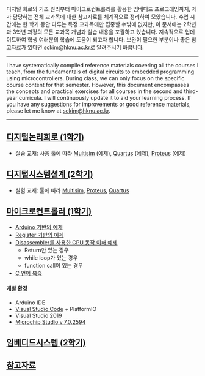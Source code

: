 디지털 회로의 기초 원리부터 마이크로컨트롤러를 활용한 임베디드 프로그래밍까지, 제가 담당하는 전체 교과목에 대한 참고자료를 체계적으로 정리하여 모았습니다.
수업 시간에는 한 학기 동안 다루는 특정 교과목에만 집중할 수밖에 없지만, 이 문서에는 2학년과 3학년 과정의 모든 교과목 개념과 실습 내용을 포괄하고 있습니다.
지속적으로 업데이트하여 학생 여러분의 학습에 도움이 되고자 합니다. 보완이 필요한 부분이나 좋은 참고자료가 있다면 sckim@hknu.ac.kr로 알려주시기 바랍니다.
***
I have systematically compiled reference materials covering all the courses I teach, from the fundamentals of digital circuits to embedded programming using microcontrollers. During class, we can only focus on the specific course content for that semester. However, this document encompasses the concepts and practical exercises for all courses in the second and third-year curricula.
I will continuously update it to aid your learning process. If you have any suggestions for improvements or good reference materials, please let me know at sckim@hknu.ac.kr.
***

## [디지털논리회로 (1학기)](https://docs.google.com/document/d/1-Nbt2U4_RxmWI0knJ9PB-1zacaE4BrXKlVAKuqOXOog/edit#heading=h.l577gc53wk1r)
  + 실습 교재: 사용 툴에 따라 [Multisim](https://docs.google.com/document/d/1WXezy9JFQiraSLnUy9R7dk9Pz-jLC-JfszJM1WIOl5E/edit) ([예제](/Digital_Logics/Multisim/)), 
[Quartus](https://docs.google.com/document/d/18SPKDoWC6wiWRv3qgELFiMcgOY7u5xflKEo1A7NmJGI/edit) ([예제](/Digital_Logics/Quartus_schematics/)), 
[Proteus](https://docs.google.com/document/d/1fc-gf7ssCuh3Qt104MFrx15XqotCBZvXcE7OXDTSIRw/edit) ([예제](/Digital_Logics/Proteus/))


## [디지털시스템설계 (2학기)](https://docs.google.com/document/d/1w0CORrWaHI_NbjOskmIDs7_7yvQ0bz3ZSNFg1BX11ck/edit#heading=h.r1hokjytc0js)
  + 실험 교재: 툴에 따라 [Multisim](https://docs.google.com/document/d/1jX-wdGTK424XunvFu4a4CxtR17Vvwe2NsozZ4Cq2cl0/edit?usp=sharing), 
[Proteus](https://docs.google.com/document/d/1Bt5hzK4daAi6tXBZO7RS8zhi8J9hEL-TYFtcSkawnpE/edit?usp=sharing), 
[Quartus](https://docs.google.com/document/d/18B2oY9i0UkC5DJaRiA0vmYNfsSaPw23wI-6OQMqPB7Y/edit#heading=h.ftlyrczeeu2t)


## [마이크로컨트롤러 (1학기)](https://docs.google.com/document/d/1n3KUeXxMnC6K4D472Y-YwuZHPKo5krAnx2WdAsmD2wA/edit#heading=h.g1r703qpvjvj)
  + [Arduino 기반의 예제](/Arduino_Examples)
  + [Register 기반의 예제](/uC_Examples)
  + [Disassembler를 사용한 CPU 동작 이해 예제](/MicrochipStudio)
    + Return만 있는 경우
    + while loop가 있는 경우
    + function call이 있는 경우
  + [C 언어 복습](/VS2019)

#### 개발 환경
+ Arduino IDE
+ [Visual Studio Code](https://code.visualstudio.com/download) + PlatformIO
+ Visual Studio 2019
+ [Microchip Studio v.7.0.2594](https://www.microchip.com/en-us/tools-resources/develop/microchip-studio#Downloads)


## [임베디드시스템 (2학기)](https://docs.google.com/document/d/1DVsG6Le9iVnEqlcv0TA36XSPXYZ1sAhT7xt2vGAz96Q/edit)

## [참고자료](References.md)
